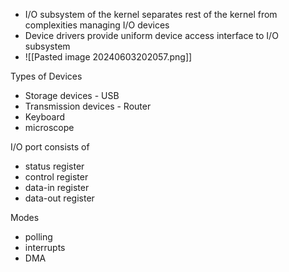 - I/O subsystem of the kernel separates rest of the kernel from complexities managing I/O devices
- Device drivers provide uniform device access interface to I/O subsystem
- ![[Pasted image 20240603202057.png]]

Types of Devices
- Storage devices - USB
- Transmission devices - Router
- Keyboard
- microscope

I/O port consists of
- status register
- control register
- data-in register
- data-out register

Modes
- polling
- interrupts
- DMA